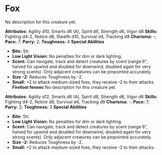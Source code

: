 # Fox

No description for this creature yet.

**Attributes:** Agility d10, Smarts d6 (A), Spirit d8, Strength d6,
Vigor d8
**Skills:** Fighting d4-2, Notice d8, Stealth d10, Survival d4, Tracking
d8
**Charisma:** -; **Pace:** 7; **Parry:** 2; **Toughness:** 4
**Special Abilities**

- **Bite:** Str.
- **Low Light Vision:** No penalties for dim or dark lighting.
- **Scent:** Can navigate, track and detect creatures by scent (range
6", halved for upwind and doubled for downwind, doubled again for very
strong scents). Only adjacent creatures can be pinpointed accurately.
- **Size -2:** Reduces Toughness by -2.
- **Small:** +2 to attack medium-sized foes, they receive -2 to their
attacks.
**Firefoot fennec**
No description for this creature yet.

**Attributes:** Agility d12, Smarts d6 (A), Spirit d8, Strength d6,
Vigor d6
**Skills:** Fighting d4-2, Notice d8, Survival d4, Tracking d8
**Charisma:** -; **Pace:** 7; **Parry:** 2; **Toughness:** 3
**Special Abilities**

- **Bite:** Str.
- **Low Light Vision:** No penalties for dim or dark lighting.
- **Scent:** Can navigate, track and detect creatures by scent (range
6", halved for upwind and doubled for downwind, doubled again for very
strong scents). Only adjacent creatures can be pinpointed accurately.
- **Size -2:** Reduces Toughness by -2.
- **Small:** +2 to attack medium-sized foes, they receive -2 to their
attacks.

